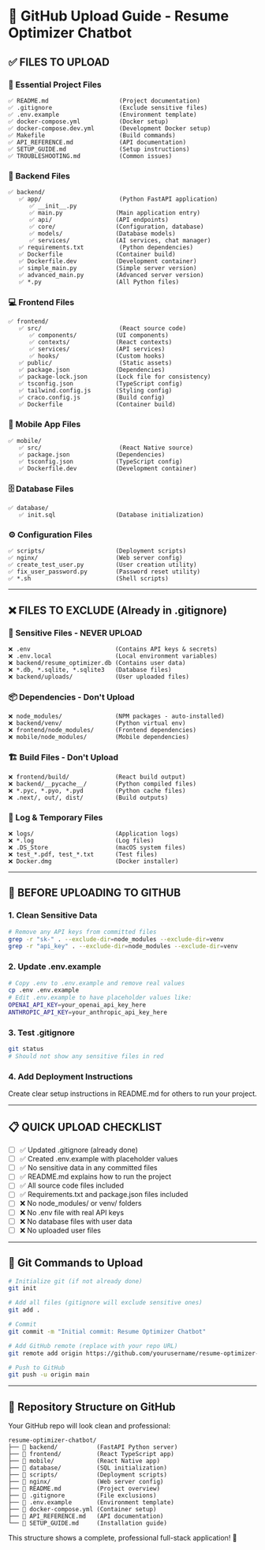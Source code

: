 # 🚀 GitHub Upload Guide - Resume Optimizer Chatbot

## ✅ **FILES TO UPLOAD**

### **📁 Essential Project Files**
```
✅ README.md                    (Project documentation)
✅ .gitignore                   (Exclude sensitive files) 
✅ .env.example                 (Environment template)
✅ docker-compose.yml           (Docker setup)
✅ docker-compose.dev.yml       (Development Docker setup)
✅ Makefile                     (Build commands)
✅ API_REFERENCE.md             (API documentation)
✅ SETUP_GUIDE.md               (Setup instructions)
✅ TROUBLESHOOTING.md           (Common issues)
```

### **🔧 Backend Files**
```
✅ backend/
   ✅ app/                      (Python FastAPI application)
      ✅ __init__.py
      ✅ main.py               (Main application entry)
      ✅ api/                  (API endpoints)
      ✅ core/                 (Configuration, database)
      ✅ models/               (Database models)
      ✅ services/             (AI services, chat manager)
   ✅ requirements.txt          (Python dependencies)
   ✅ Dockerfile               (Container build)
   ✅ Dockerfile.dev           (Development container)
   ✅ simple_main.py           (Simple server version)
   ✅ advanced_main.py         (Advanced server version)
   ✅ *.py                     (All Python files)
```

### **💻 Frontend Files** 
```
✅ frontend/
   ✅ src/                      (React source code)
      ✅ components/           (UI components)
      ✅ contexts/             (React contexts)
      ✅ services/             (API services)
      ✅ hooks/                (Custom hooks)
   ✅ public/                   (Static assets)
   ✅ package.json             (Dependencies)
   ✅ package-lock.json        (Lock file for consistency)
   ✅ tsconfig.json            (TypeScript config)
   ✅ tailwind.config.js       (Styling config)
   ✅ craco.config.js          (Build config)
   ✅ Dockerfile               (Container build)
```

### **📱 Mobile App Files**
```
✅ mobile/
   ✅ src/                      (React Native source)
   ✅ package.json             (Dependencies)
   ✅ tsconfig.json            (TypeScript config)
   ✅ Dockerfile.dev           (Development container)
```

### **🗄️ Database Files**
```
✅ database/
   ✅ init.sql                 (Database initialization)
```

### **⚙️ Configuration Files**
```
✅ scripts/                    (Deployment scripts)
✅ nginx/                      (Web server config)
✅ create_test_user.py         (User creation utility)
✅ fix_user_password.py        (Password reset utility)
✅ *.sh                        (Shell scripts)
```

---

## ❌ **FILES TO EXCLUDE (Already in .gitignore)**

### **🔐 Sensitive Files - NEVER UPLOAD**
```
❌ .env                        (Contains API keys & secrets)
❌ .env.local                  (Local environment variables)
❌ backend/resume_optimizer.db (Contains user data)
❌ *.db, *.sqlite, *.sqlite3   (Database files)
❌ backend/uploads/            (User uploaded files)
```

### **📦 Dependencies - Don't Upload**
```
❌ node_modules/               (NPM packages - auto-installed)
❌ backend/venv/               (Python virtual env)
❌ frontend/node_modules/      (Frontend dependencies)
❌ mobile/node_modules/        (Mobile dependencies)
```

### **🏗️ Build Files - Don't Upload**
```
❌ frontend/build/             (React build output)
❌ backend/__pycache__/        (Python compiled files)
❌ *.pyc, *.pyo, *.pyd         (Python cache files)
❌ .next/, out/, dist/         (Build outputs)
```

### **📝 Log & Temporary Files**
```
❌ logs/                       (Application logs)
❌ *.log                       (Log files)
❌ .DS_Store                   (macOS system files)
❌ test_*.pdf, test_*.txt      (Test files)
❌ Docker.dmg                  (Docker installer)
```

---

## 🔧 **BEFORE UPLOADING TO GITHUB**

### **1. Clean Sensitive Data**
```bash
# Remove any API keys from committed files
grep -r "sk-" . --exclude-dir=node_modules --exclude-dir=venv
grep -r "api_key" . --exclude-dir=node_modules --exclude-dir=venv
```

### **2. Update .env.example**
```bash
# Copy .env to .env.example and remove real values
cp .env .env.example
# Edit .env.example to have placeholder values like:
OPENAI_API_KEY=your_openai_api_key_here
ANTHROPIC_API_KEY=your_anthropic_api_key_here
```

### **3. Test .gitignore**
```bash
git status
# Should not show any sensitive files in red
```

### **4. Add Deployment Instructions**
Create clear setup instructions in README.md for others to run your project.

---

## 📋 **QUICK UPLOAD CHECKLIST**

- [ ] ✅ Updated .gitignore (already done)
- [ ] ✅ Created .env.example with placeholder values
- [ ] ✅ No sensitive data in any committed files
- [ ] ✅ README.md explains how to run the project
- [ ] ✅ All source code files included
- [ ] ✅ Requirements.txt and package.json files included
- [ ] ❌ No node_modules/ or venv/ folders
- [ ] ❌ No .env file with real API keys
- [ ] ❌ No database files with user data
- [ ] ❌ No uploaded user files

---

## 🚀 **Git Commands to Upload**

```bash
# Initialize git (if not already done)
git init

# Add all files (gitignore will exclude sensitive ones)
git add .

# Commit
git commit -m "Initial commit: Resume Optimizer Chatbot"

# Add GitHub remote (replace with your repo URL)
git remote add origin https://github.com/yourusername/resume-optimizer-chatbot.git

# Push to GitHub
git push -u origin main
```

---

## 🎯 **Repository Structure on GitHub**

Your GitHub repo will look clean and professional:

```
resume-optimizer-chatbot/
├── 📁 backend/           (FastAPI Python server)
├── 📁 frontend/          (React TypeScript app) 
├── 📁 mobile/            (React Native app)
├── 📁 database/          (SQL initialization)
├── 📁 scripts/           (Deployment scripts)
├── 📁 nginx/             (Web server config)
├── 📄 README.md          (Project overview)
├── 📄 .gitignore         (File exclusions)
├── 📄 .env.example       (Environment template)
├── 📄 docker-compose.yml (Container setup)
├── 📄 API_REFERENCE.md   (API documentation)
└── 📄 SETUP_GUIDE.md     (Installation guide)
```

This structure shows a complete, professional full-stack application! 🎉